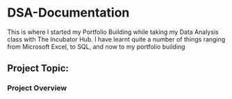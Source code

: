 # DSA-Documentation
This is where I started my Portfolio Building while taking my Data Analysis class with The Incubator Hub.
I have learnt quite a number of things ranging from Microsoft Excel, to SQL, and now to my portfolio building

## Project Topic:

### Project Overview

